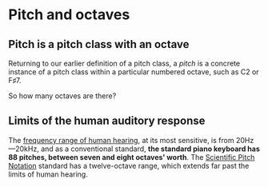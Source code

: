 # Pitch and octaves

## Pitch is a pitch class with an octave

Returning to our earlier definition of a pitch class, a _pitch_ is a concrete instance of a pitch class within a particular numbered octave, such as C2 or F♯7.

So how many octaves are there?

## Limits of the human auditory response

The [frequency range of human hearing](https://en.wikipedia.org/wiki/Hearing_range), at its most sensitive, is from 20Hz—20kHz, and as a conventional standard, **the standard piano keyboard has 88 pitches, between seven and eight octaves' worth**. The [Scientific Pitch Notation](https://en.wikipedia.org/wiki/Scientific_pitch_notation#Table_of_note_frequencies) standard has a twelve-octave range, which extends far past the limits of human hearing. 

